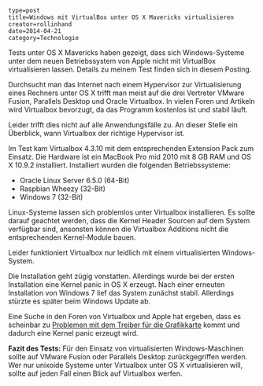 ~~~~~~
type=post
title=Windows mit VirtualBox unter OS X Mavericks virtualisieren
creator=rollinhand
date=2014-04-21
category=Technologie
~~~~~~
Tests unter OS X Mavericks haben gezeigt, dass sich Windows-Systeme unter dem neuen 
Betriebssystem von Apple nicht mit VirtualBox virtualisieren lassen. Details zu meinem 
Test finden sich in diesem Posting.

<!--more-->

Durchsucht man das Internet nach einem Hypervisor zur Virtualisierung eines Rechners 
unter OS X trifft man meist auf die drei Vertreter VMware Fusion, Parallels Desktop 
und Oracle Virtualbox. In vielen Foren und Artikeln wird Virtualbox bevorzugt, da das 
Programm kostenlos ist und stabil läuft.

Leider trifft dies nicht auf alle Anwendungsfälle zu. An dieser Stelle ein Überblick, 
wann Virtualbox der richtige Hypervisor ist.

Im Test kam Virtualbox 4.3.10 mit dem entsprechenden Extension Pack zum Einsatz. 
Die Hardware ist ein MacBook Pro mid 2010 mit 8 GB RAM und OS X 10.9.2 installiert. 
Installiert wurden die folgenden Betriebssysteme:

* Oracle Linux Server 6.5.0 (64-Bit)
* Raspbian Wheezy (32-Bit)
* Windows 7 (32-Bit)

Linux-Systeme lassen sich problemlos unter Virtualbox installieren. Es sollte darauf 
geachtet werden, dass die Kernel Header Sourcen auf dem System verfügbar sind, 
ansonsten können die Virtualbox Additions nicht die entsprechenden Kernel-Module bauen.

Leider funktioniert Virtualbox nur leidlich mit einem virtualisierten Windows-System.

Die Installation geht zügig vonstatten. Allerdings wurde bei der ersten Installation 
eine Kernel panic in OS X erzeugt. Nach einer erneuten Installation von Windows 7 lief 
das System zunächst stabil. Allerdings stürzte es später beim Windows Update ab.

Eine Suche in den Foren von Virtualbox und Apple hat ergeben, dass es scheinbar 
zu [Problemen mit dem Treiber für die Grafikkarte](https://discussions.apple.com/thread/5287447?start=15&amp;tstart=0) 
kommt und dadurch eine Kernel panic erzeugt wird.

**Fazit des Tests:** Für den Einsatz von virtualisierten Windows-Maschinen sollte auf 
VMware Fusion oder Parallels Desktop zurückgegriffen werden. Wer nur unixoide Systeme 
unter Virtualbox unter OS X virtualisieren will, sollte auf jeden Fall einen Blick auf 
Virtualbox werfen.
